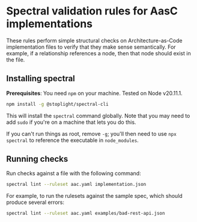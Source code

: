 # Spectral validation rules for AasC implementations
These rules perform simple structural checks on Architecture-as-Code implementation files to verify that they make sense semantically.
For example, if a relationship references a node, then that node should exist in the file.

## Installing spectral
**Prerequisites**: You need `npm` on your machine. 
Tested on Node v20.11.1.

```bash
npm install -g @stoplight/spectral-cli
```

This will install the `spectral` command globally. 
Note that you may need to add `sudo` if you're on a machine that lets you do this. 

If you can't run things as root, remove `-g`; you'll then need to use `npx spectral` to reference the executable in `node_modules`.

## Running checks
Run checks against a file with the following command:

```bash
spectral lint --ruleset aac.yaml implementation.json
```

For example, to run the rulesets against the sample spec, which should produce several errors:

```bash
spectral lint --ruleset aac.yaml examples/bad-rest-api.json
```